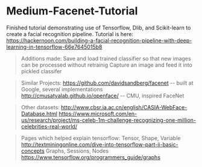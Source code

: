 # Medium-Facenet-Tutorial

Finished tutorial demonstrating use of Tensorflow, Dlib, and Scikit-learn to create a facial recognition pipeline.
Tutorial is here: https://hackernoon.com/building-a-facial-recognition-pipeline-with-deep-learning-in-tensorflow-66e7645015b8

> Additions made:
Save and load trained classifier so that new images can be processed without retrainig
Capture an image and feed it into pickled classifer

> Similar Projects:
https://github.com/davidsandberg/facenet -- built at Google, several implementations
http://cmusatyalab.github.io/openface/ -- CMU, inspired FaceNet

> Other datasets:
http://www.cbsr.ia.ac.cn/english/CASIA-WebFace-Database.html
https://www.microsoft.com/en-us/research/project/ms-celeb-1m-challenge-recognizing-one-million-celebrities-real-world/

> Pages which helped explain tensorflow:
Tensor, Shape, Variable http://textminingonline.com/dive-into-tensorflow-part-ii-basic-concepts
Graphs, Sessions, Nodes https://www.tensorflow.org/programmers_guide/graphs

